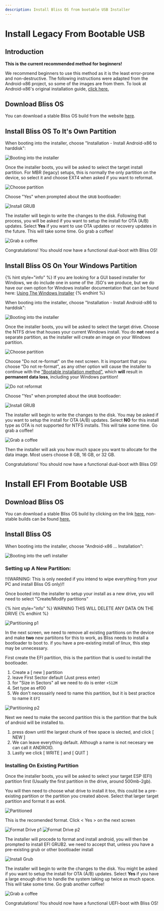 ```yaml
---
description: Install Bliss OS from bootable USB Installer
---
```


# Install Legacy From Bootable USB

## Introduction

**This is the current recommended method for beginners!**

We recommend beginners to use this method as it is the least error-prone and non-destructive. The following instructions were adapted from the Android-x86 project, so some of the images are from them. To look at Android-x86's original installation guide, [click here.](https://www.android-x86.org/installhowto.html)

## Download Bliss OS

You can download a stable Bliss OS build from the website [here](https://blissos.org).

## Install Bliss OS To It's Own Partition

When booting into the installer, choose "Installation - Install Android-x86 to harddisk":

![Booting into the installer](../.gitbook/assets/booting-into-installer.png)

Once the installer boots, you will be asked to select the target install partition. For MBR (legacy) setups, this is normally the only partition on the device, so select it and choose EXT4 when asked if you want to reformat.  

![Choose partition](../.gitbook/assets/choose-partition.png)

Choose "Yes" when prompted about the `GRUB` bootloader:

![Install GRUB](../.gitbook/assets/install-grub.png)

The installer will begin to write the changes to the disk. Following that process, you will be asked if you want to setup the install for OTA (A/B) updates. Select **Yes** if you want to use OTA updates or recovery updates in the future. This will take some time. Go grab a coffee!

![Grab a coffee](../.gitbook/assets/grab-a-coffee.png)

Congratulations! You should now have a functional dual-boot with Bliss OS!

## Install Bliss OS On Your Windows Partition

{% hint style="info" %}
If you are looking for a GUI based installer for Windows, we do include one in some of the .ISO's we produce, but we do have our own option for Windows installer documentation that can be found here: [Using The Windows Installer](using-the-windows-installer/using-the-windows-installer.md)
{% endhint %}

When booting into the installer, choose "Installation - Install Android-x86 to harddisk":

![Booting into the installer](../.gitbook/assets/booting-into-installer.png)

Once the installer boots, you will be asked to select the target drive. Choose the NTFS drive that houses your current Windows install. You do **not** need a separate partition, as the installer will create an image on your Windows partition.

![Choose partition](../.gitbook/assets/choose-partition.png)

Choose "Do not re-format" on the next screen. It is important that you choose "Do not re-format", as any other option will cause the installer to continue with the ["Bootable installation method"](install-from-bootable-usb.md#bootable-installation-method-mbruefiesp-3264-bit), which **will** result in **permanent data loss**, including your Windows partition!

![Do not reformat](../.gitbook/assets/do-not-reformat.png)

Choose "Yes" when prompted about the `GRUB` bootloader:

![Install GRUB](../.gitbook/assets/install-grub.png)

The installer will begin to write the changes to the disk. You may be asked if you want to setup the install for OTA (A/B) updates. Select **NO** for this install type as OTA is not supported for NTFS installs. This will take some time. Go grab a coffee!

![Grab a coffee](../.gitbook/assets/grab-a-coffee.png)

Then the installer will ask you how much space you want to allocate for the data image. Most users choose 8 GB, 16 GB, or 32 GB.

Congratulations! You should now have a functional dual-boot with Bliss OS!

# Install EFI From Bootable USB

## Download Bliss OS

You can download a stable Bliss OS build by clicking on the link [here](https://sourceforge.net/projects/blissos-x86/), non-stable builds can be found [here.](https://sourceforge.net/projects/blissos-dev/)

## Install Bliss OS

When booting into the installer, choose "Android-x86 ... Installation":

![Booting into the uefi installer](../.gitbook/assets/uefi-boot-installer.png)

### Setting up A New Partition:

!!(WARNING: This is only needed if you intend to wipe everything from your PC and install Bliss OS only)!!

Once booted into the installer to setup your install as a new drive, you will need to select "Create/Modify partitions" 

{% hint style="info" %}
WARNING THIS WILL DELETE ANY DATA ON THE DRIVE
{% endhint %}

![Partitioning p1](../.gitbook/assets/uefi-create.png)

In the next screen, we need to remove all existing partitions on the device and make **two** new partiitons for this to work, as Bliss needs to install a bootloader to boot to. if you have a pre-existing install of linux, this step may be unnecessary.

First create the EFI partition, this is the partition that is used to install the bootloader. 

1. Create a [ new ] partition
2. leave First Sector default (Just press enter)
3. for "Size in Sectors" all we need to do is enter `+512M`
4. Set type as ef00
5. We don't necessairly need to name this partition, but it is best practice to name it `EFI`

![Partitioning p2](../.gitbook/assets/uefi-android.png)

Next we need to make the second partition this is the partition that the bulk of android will be installed to.

1. press down until the largest chunk of free space is slected, and click [ NEW ]
2. We can leave everything default. Although a name is not necesary we can call it ANDROID.
3. Lastly we click [ WRITE ] and [ QUIT ] 

### Installing On Existing Partition

Once the installer boots, you will be asked to select your target ESP (EFI) partition first (Usually the first partition in the drive, around 500mb-2gb).

You will then need to choose what drive to install it too, this could be a pre-existing partition or the partition you created above. Select that larger target partition and format it as ext4. 

![Partitioned](../.gitbook/assets/uefi-partitioned.png)

This is the recomended format. Click < Yes > on the next screen

![Format Drive p1](../.gitbook/assets/uefi-ext4.png)
![Format Drive p2](../.gitbook/assets/uefi-risks.png)

The installer will procede to format and install android, you will then be prompted to install EFI GRUB2. we need to accept that, unless you have a pre-existing grub or other bootloader install

![Install Grub](../.gitbook/assets/uefi-grub.png)

The installer will begin to write the changes to the disk. You might be asked if you want to setup the install for OTA (A/B) updates. Select **Yes** if you have a large enough drive to handle the system taking up twice as much space. This will take some time. Go grab another coffee!

![Grab a coffee](../.gitbook/assets/grab-a-coffee.png)

Congratulations! You should now have a functional UEFI-boot with Bliss OS!
